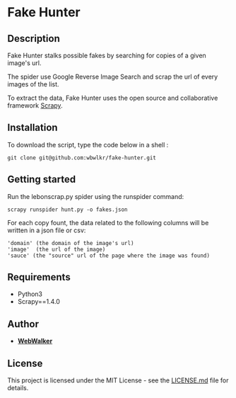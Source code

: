 # Fake Hunter

## Description

Fake Hunter stalks possible fakes by searching for copies of a given image's url.

The spider use Google Reverse Image Search and scrap the url of every images of the list.

To extract the data, Fake Hunter uses the open source and collaborative framework [Scrapy](https://github.com/scrapy/scrapy).

## Installation

To download the script, type the code below in a shell :

```shell
git clone git@github.com:wbwlkr/fake-hunter.git
```

## Getting started

Run the lebonscrap.py spider using the runspider command:

```shell
scrapy runspider hunt.py -o fakes.json
```

For each copy fount, the data related to the following columns will be written in a json file or csv:

```
'domain' (the domain of the image's url)
'image'  (the url of the image)
'sauce' (the "source" url of the page where the image was found)
```

## Requirements

 * Python3
 * Scrapy==1.4.0

## Author

* **[WebWalker](https://github.com/wbwlkr)**

## License

This project is licensed under the MIT License - see the [LICENSE.md](LICENSE.md) file for details.
